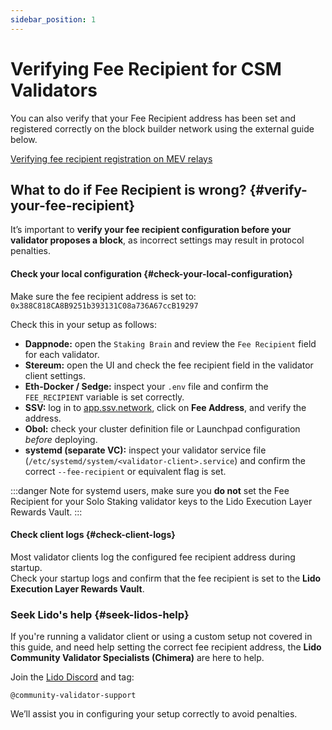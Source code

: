 ```yaml
---
sidebar_position: 1
---
```


# Verifying Fee Recipient for CSM Validators

You can also verify that your Fee Recipient address has been set and registered correctly on the block builder network using the external guide below.

[Verifying fee recipient registration on MEV relays](https://dvt-homestaker.stakesaurus.com/bonded-validators-setup/lido-csm/set-fee-recipient-address/verifying-fee-recipient-registered-on-mev-relays)

## What to do if Fee Recipient is wrong? {#verify-your-fee-recipient}

It’s important to **verify your fee recipient configuration before your validator proposes a block**, as incorrect settings may result in protocol penalties.

#### Check your local configuration {#check-your-local-configuration}

Make sure the fee recipient address is set to:  
`0x388C818CA8B9251b393131C08a736A67ccB19297`

Check this in your setup as follows:

- **Dappnode:** open the `Staking Brain` and review the `Fee Recipient` field for each validator.  
- **Stereum:** open the UI and check the fee recipient field in the validator client settings.  
- **Eth-Docker / Sedge:** inspect your `.env` file and confirm the `FEE_RECIPIENT` variable is set correctly.  
- **SSV:** log in to [app.ssv.network](https://app.ssv.network/), click on **Fee Address**, and verify the address.  
- **Obol:** check your cluster definition file or Launchpad configuration _before_ deploying.  
- **systemd (separate VC):** inspect your validator service file (`/etc/systemd/system/<validator-client>.service`) and confirm the correct `--fee-recipient` or equivalent flag is set.  

:::danger
Note for systemd users, make sure you **do not** set the Fee Recipient for your Solo Staking validator keys to the Lido Execution Layer Rewards Vault.
:::

#### Check client logs {#check-client-logs}

Most validator clients log the configured fee recipient address during startup.  
Check your startup logs and confirm that the fee recipient is set to the **Lido Execution Layer Rewards Vault**.

### Seek Lido's help {#seek-lidos-help}

If you're running a validator client or using a custom setup not covered in this guide, and need help setting the correct fee recipient address, the **Lido Community Validator Specialists (Chimera)** are here to help.

Join the [Lido Discord](https://discord.gg/lido) and tag:

```
@community-validator-support
```

We’ll assist you in configuring your setup correctly to avoid penalties.
